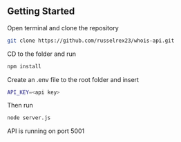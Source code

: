 ## Getting Started

Open terminal and clone the repository

```bash
git clone https://github.com/russelrex23/whois-api.git
```

CD to the folder and run

```bash
npm install
```

Create an .env file to the root folder and insert
```bash
API_KEY=<api key>
```

Then run

```bash
node server.js
```

API is running on port 5001
